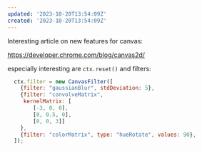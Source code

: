 ```yaml
---
updated: '2023-10-20T13:54:09Z'
created: '2023-10-20T13:54:09Z'
---
```

Interesting article on new features for canvas:

https://developer.chrome.com/blog/canvas2d/

especially interesting are `ctx.reset()` and filters:

```js
  ctx.filter = new CanvasFilter([    
    {filter: "gaussianBlur", stdDeviation: 5},    
    {filter: "convolveMatrix",
	 kernelMatrix: [
	    [-3, 0, 0],
        [0, 0.5, 0],
        [0, 0, 3]]
    },
    {filter: "colorMatrix", type: "hueRotate", values: 90},
  ]);
```
